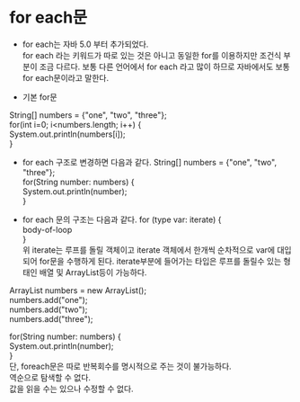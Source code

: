 for each문  
==============
- for each는 자바 5.0 부터 추가되었다.  
for each 라는 키워드가 따로 있는 것은 아니고 동일한 for를 이용하지만 조건식 부분이 조금 다르다. 보통 다른 언어에서 for each 라고 많이 하므로 자바에서도 보통 for each문이라고 말한다.  

- 기본 for문 

String[] numbers = {"one", "two", "three"};  
for(int i=0; i<numbers.length; i++) {  
    System.out.println(numbers[i]);  
}  
- for each 구조로 변경하면 다음과 같다.
String[] numbers = {"one", "two", "three"};  
for(String number: numbers) {  
    System.out.println(number);  
}  


* for each 문의 구조는 다음과 같다.
for (type var: iterate) {  
    body-of-loop  
}  
위 iterate는 루프를 돌릴 객체이고 iterate 객체에서 한개씩 순차적으로 var에 대입되어 for문을 수행하게 된다. iterate부분에 들어가는 타입은 루프를 돌릴수 있는 형태인 배열 및 ArrayList등이 가능하다.  


ArrayList<String> numbers = new ArrayList<String>();  
numbers.add("one");  
numbers.add("two");  
numbers.add("three");  

for(String number: numbers) {  
    System.out.println(number);  
}  
단, foreach문은 따로 반복회수를 명시적으로 주는 것이 불가능하다.  
역순으로 탐색할 수 없다.  
값을 읽을 수는 있으나 수정할 수 없다.  
